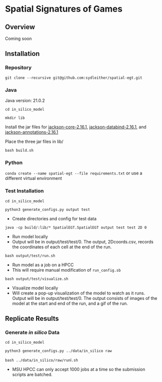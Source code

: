 # Spatial Signatures of Games

## Overview
Coming soon

## Installation

### Repository
`git clone --recursive git@github.com:sydleither/spatial-egt.git`

### Java
Java version: 21.0.2

`cd in_silico_model`

`mkdir lib`

Install the jar files for [jackson-core-2.16.1](https://mvnrepository.com/artifact/com.fasterxml.jackson.core/jackson-core/2.16.1), [jackson-databind-2.16.1](https://mvnrepository.com/artifact/com.fasterxml.jackson.core/jackson-databind), and [jackson-annotations-2.16.1](https://mvnrepository.com/artifact/com.fasterxml.jackson.core/jackson-annotations/2.16.1)

Place the three jar files in lib/

`bash build.sh`

### Python
`conda create --name spatial-egt --file requirements.txt` or use a different virtual environment

### Test Installation
`cd in_silico_model`

`python3 generate_configs.py output test`
- Create directories and config for test data

`java -cp build/:lib/* SpatialEGT.SpatialEGT output test test 2D 0`
- Run model locally
- Output will be in output/test/test/0. The output, 2Dcoords.csv, records the coordinates of each cell at the end of the run.

`bash output/test/run.sh`
- Run model as a job on a HPCC
- This will require manual modification of `run_config.sb`

`bash output/test/visualize.sh`
- Visualize model locally
- Will create a pop-up visualization of the model to watch as it runs. Output will be in output/test/test/0. The output consists of images of the model at the start and end of the run, and a gif of the run.

## Replicate Results

### Generate *in silico* Data
`cd in_silico_model`

`python3 generate_configs.py ../data/in_silico raw`

`bash ../data/in_silico/raw/run`i`.sh`
- MSU HPCC can only accept 1000 jobs at a time so the submission scripts are batched.